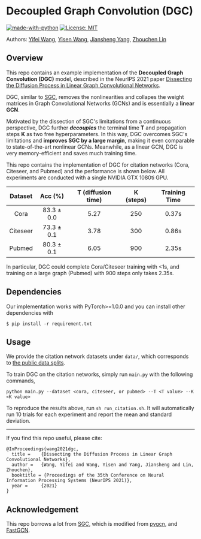# Decoupled Graph Convolution (DGC)

[![made-with-python](https://img.shields.io/badge/Made%20with-Python-red.svg)](#python)
[![License: MIT](https://img.shields.io/badge/License-MIT-yellow.svg)](https://opensource.org/licenses/MIT) 

Authors: [Yifei Wang](https://yifeiwang77.github.io/), [Yisen Wang](https://yisenwang.github.io/), [Jiansheng Yang](http://english.math.pku.edu.cn/peoplefaculty/64.html), [Zhouchen Lin](https://zhouchenlin.github.io/)

## Overview
This repo contains an example implementation of the **Decoupled Graph Convolution (DGC)** model, described in the NeurIPS 2021 paper [Dissecting the Diffusion Process in Linear Graph Convolutional Networks](https://arxiv.org/abs/2102.10739).

DGC, similar to [SGC](https://github.com/Tiiiger/SGC), removes the nonlinearities and collapes the weight matrices in Graph Convolutional Networks (GCNs) and is essentially a **linear GCN**. 

Motivated by the dissection of SGC's limitations from a continuous perspective, DGC further ***decouples*** the  terminal time **T** and propagation steps **K** as two free hyperparameters. 
In this way, DGC overcomes SGC's limitations and **improves SGC by a large margin**, making it even comparable to state-of-the-art nonlinear GCNs. Meanwhile, as a linear GCN, DGC is very memory-efficient and saves much training time. 

This repo contains the implementation of DGC for citation networks (Cora, Citeseer, and Pubmed) and the performance is shown below. All experiments are conducted with a single NVIDIA GTX 1080ti GPU.

Dataset | Acc (%) | **T** (diffusion time) | **K** (steps) | Training Time
:------:|:-----------:|:-------:|:-----------:|:-----------:|
Cora    |83.3 ± 0.0 | 5.27  | 250 | 0.37s 
Citeseer|73.3 ± 0.1| 3.78 | 300 | 0.86s 
Pubmed  |80.3 ± 0.1| 6.05 | 900 | 2.35s

In particular, DGC could complete Cora/Citeseer training with <1s, and training on a large graph (Pubmed) with 900 steps only takes 2.35s.

## Dependencies
Our implementation works with PyTorch>=1.0.0 and you can install other dependencies with

``$ pip install -r requirement.txt``

## Usage
We provide the citation network datasets under `data/`, which corresponds to [the public data splits](https://github.com/tkipf/gcn/tree/master/gcn/data).

To train DGC on the citation networks, simply run ``main.py`` with the following commands,
```
python main.py --dataset <cora, citeseer, or pubmed> --T <T value> --K <K value>
```
To reproduce the results above, run ```sh run_citation.sh```. It will automatically run 10 trials for each experiment and report the mean and standard deviation. 

---
If you find this repo useful, please cite: 
```
@InProceedings{wang2021dgc,
  title = 	 {Dissecting the Diffusion Process in Linear Graph Convolutional Networks},
  author = 	 {Wang, Yifei and Wang, Yisen and Yang, Jiansheng and Lin, Zhouchen},
  booktitle = {Proceedings of the 35th Conference on Neural Information Processing Systems (NeurIPS 2021)},
  year = 	 {2021}
}
```

## Acknowledgement
This repo borrows a lot from [SGC](https://github.com/Tiiiger/SGC), which is modified from [pygcn](https://github.com/tkipf/pygcn), and [FastGCN](https://github.com/matenure/FastGCN).
